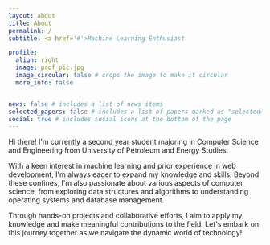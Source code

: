 ```yaml
---
layout: about
title: About
permalink: /
subtitle: <a href='#'>Machine Learning Enthusiast

profile:
  align: right
  image: prof_pic.jpg
  image_circular: false # crops the image to make it circular
  more_info: false


news: false # includes a list of news items
selected_papers: false # includes a list of papers marked as "selected={true}"
social: true # includes social icons at the bottom of the page
---
```


Hi there! I'm currently a second year student majoring in Computer Science and Engineering from University of Petroleum and Energy Studies.

With a keen interest in machine learning and prior experience in web development, I'm always eager to expand my knowledge and skills. Beyond these confines, I'm also passionate about various aspects of computer science, from exploring data structures and algorithms to understanding operating systems and database management. 

Through hands-on projects and collaborative efforts, I aim to apply my knowledge and make meaningful contributions to the field. Let's embark on this journey together as we navigate the dynamic world of technology!

